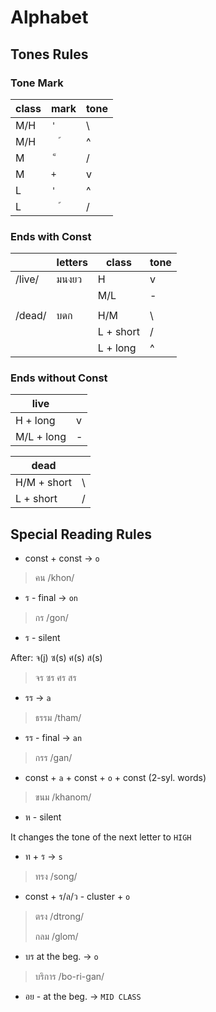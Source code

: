 # Alphabet


## Tones Rules

### Tone Mark
| class | mark | tone |
| -- | -- | -- |
| M/H | `'` | \ |
| M/H | `  ้` | ^ |
| M | ` ็` | / |
| M | `+` | v |
| L | `'` | ^ |
| L | `  ้` | / |

### Ends with Const 

| | letters | class | tone |
| -- | -- | -- | -- |
| /live/ | มนงยว | H | v |
|  |  | M/L | - |
| | | | | |
| /dead/ | บดก | H/M | \ |
| | | L + short | / |
| | | L + long | ^ |

### Ends without Const
| live | | 
| -- | -- |
| H + long | v |
| M/L + long | - |

| dead | | 
| -- | -- |
| H/M + short | \ |
| L + short | / |

## Special Reading Rules

- const + const -> `o`
> คน /khon/

- ร - final -> `on` 
> กร /gon/

- ร - silent

After: จ(j) ซ(s) ศ(s) ส(s)

> จร ซร ศร สร

- รร  -> `a`
> ธรรม /tham/

- รร - final -> `an`
> กรร /gan/

- const + `a` + const + `o` + const (2-syl. words)
> ขนม /khanom/

- ห - silent

It changes the tone of the next letter to `HIGH`

- ท + ร -> `s`
> ทรง /song/ 

- const + ร/ล/ว - cluster + `o`

> ตรง /dtrong/
>
>กลม /glom/

- บร at the beg. -> `o`

> บริการ /bo-ri-gan/

- อย - at the beg. -> `MID CLASS`
